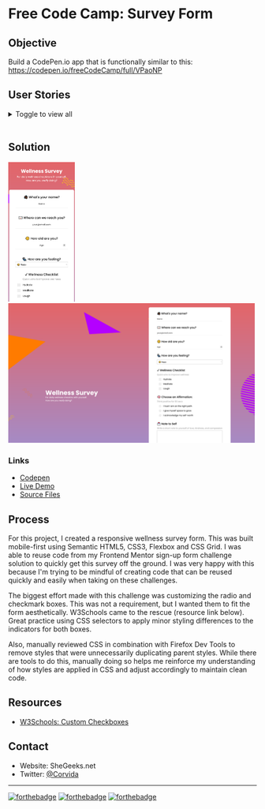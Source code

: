 # Free Code Camp: Survey Form

## Objective
Build a CodePen.io app that is functionally similar to this: https://codepen.io/freeCodeCamp/full/VPaoNP

## User Stories
<details><summary>Toggle to view all</summary>

1. I can see a title with id="title" in H1 sized text.

2. I can see a short explanation with id="description" in P sized text.

3. I can see a form with id="survey-form".

4. Inside the form element, I am required to enter my name in a field with id="name".

5. Inside the form element, I am required to enter an email in a field with id="email".

6. If I enter an email that is not formatted correctly, I will see an HTML5 validation error.

7. Inside the form, I can enter a number in a field with id="number".

8.  If I enter non-numbers in the number input, I will see an HTML5 validation error.

9. If I enter numbers outside the range of the number input, which are defined by the min and max attributes, I will see an HTML5 validation error.

10. For the name, email, and number input fields inside the form I can see corresponding labels that describe the purpose of each field with the following ids: id="name-label", id="email-label", and id="number-label".

11. For the name, email, and number input fields, I can see placeholder text that gives me a description or instructions for each field.

12. Inside the form element, I can select an option from a dropdown that has a corresponding id="dropdown".

13. Inside the form element, I can select a field from one or more groups of radio buttons. Each group should be grouped using the name attribute.

14. Inside the form element, I can select several fields from a series of checkboxes, each of which must have a value attribute.

15. Inside the form element, I am presented with a textarea at the end for additional comments.

16. Inside the form element, I am presented with a button with id="submit" to submit all my inputs.
</details>
&nbsp; 

## Solution
<img src="Corvida-Raven-surveyform-mobile.png" height="283">
<img src="Corvida-Raven-surveyform-desktop.png" width="500" >

### Links
- [Codepen](https://codepen.io/corvida/details/vYgGVWb)
- [Live Demo](https://shegeeks.github.io/FreeCodeCamp-Projects/Survey%20Form/index.html)
- [Source Files](https://github.com/SheGeeks/FreeCodeCamp-Projects/tree/main/Survey%20Form)

## Process

For this project, I created a responsive wellness survey form. This was built mobile-first using Semantic HTML5, CSS3, Flexbox and CSS Grid. I was able to reuse code from my Frontend Mentor sign-up form challenge solution to quickly get this survey off the ground. I was very happy with this because I'm trying to be mindful of creating code that can be reused quickly and easily when taking on these challenges.

The biggest effort made with this challenge was customizing the radio and checkmark boxes. This was not a requirement, but I wanted them to fit the form aesthetically. W3Schools came to the rescue (resource link below). Great practice using CSS selectors to apply minor styling differences to the indicators for both boxes.

Also, manually reviewed CSS in combination with Firefox Dev Tools to remove styles that were unnecessarily duplicating parent styles. While there are tools to do this, manually doing so helps me reinforce my understanding of how styles are applied in CSS and adjust accordingly to maintain clean code.

## Resources
- [W3Schools: Custom Checkboxes](https://www.w3schools.com/howto/howto_css_custom_checkbox.asp)

## Contact
- Website: SheGeeks.net
- Twitter: [@Corvida](https://www.twitter.com/corvida)

---

[![forthebadge](https://forthebadge.com/images/badges/built-with-love.svg)](https://forthebadge.com) [![forthebadge](https://forthebadge.com/images/badges/validated-html5.svg)](https://forthebadge.com) [![forthebadge](https://forthebadge.com/images/badges/uses-css.svg)](https://forthebadge.com)
